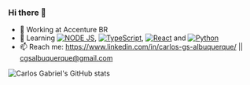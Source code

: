 ### Hi there 👋
- 🔭 Working at Accenture BR
- 🌱 Learning <a href="https://nodejs.org/en/"><img src="https://img.shields.io/badge/Node.js-339933?style=for-the-badge&logo=nodedotjs&logoColor=white" alt="NODE JS" /></a>, <a href="https://github.com/microsoft/TypeScript"><img src="https://img.shields.io/badge/TypeScript-007ACC?style=for-the-badge&logo=typescript&logoColor=white" alt="TypeScript" /></a>, <a href="https://reactjs.org/"><img src="https://img.shields.io/badge/React-20232A?style=for-the-badge&logo=react&logoColor=61DAFB" alt="React" /></a> and <a href="https://www.python.org"><img src="https://img.shields.io/badge/Python-FFD43B?style=for-the-badge&logo=python&logoColor=blue" alt="Python" /></a>
- 📫 Reach me: https://www.linkedin.com/in/carlos-gs-albuquerque/ || cgsalbuquerque@gmail.com

![Carlos Gabriel's GitHub stats](https://github-readme-stats.vercel.app/api?username=carlossgabriel&count_private=true&show_icons=true&theme=dracula)
